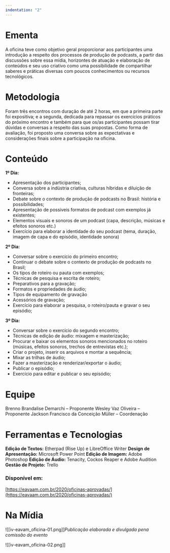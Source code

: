 ```yaml
---
indentation: "2"
---
```

# Ementa

A oficina teve como objetivo geral proporcionar aos participantes uma introdução a respeito dos processos de produção de podcasts, a partir das discussões sobre essa mídia, horizontes de atuação e elaboração de conteúdos e seu uso criativo como uma possibilidade de compartilhar saberes e práticas diversas com poucos conhecimentos ou recursos tecnológicos.

# Metodologia

Foram três encontros com duração de até 2 horas, em que a primeira parte foi expositiva; e a segunda, dedicada para repassar os exercícios práticos do próximo encontro e também para que os/as participantes possam tirar dúvidas e conversas a respeito das suas propostas. Como forma de avaliação, foi proposto uma conversa sobre as expectativas e considerações finais sobre a participação na oficina.

# Conteúdo

**1º Dia:**
- Apresentação dos participantes;
- Conversa sobre a indústria criativa, culturas híbridas e diluição de fronteiras;
- Debate sobre o contexto de produção de podcasts no Brasil: história e possibilidades;
- Apresentação de possíveis formatos de podcast com exemplos já existentes;
- Elementos visuais e sonoros de um podcast (capa, descrição, músicas e efeitos sonoros etc.)
- Exercício para elaborar a identidade do seu podcast (tema, duração, imagem de capa e do episódio, identidade sonora)

**2º Dia:**
- Conversar sobre o exercício do primeiro encontro;
- Continuar o debate sobre o contexto de produção de podcasts no Brasil;
- Os tipos de roteiro ou pauta com exemplos;
- Técnicas de pesquisa e escrita de roteiro;
- Preparativos para a gravação;
- Formatos e propriedades de áudio;
- Tipos de equipamento de gravação
- Acessórios de gravação;
- Exercício para elaborar a pesquisa, o roteiro/pauta e gravar o seu episódio;

**3º Dia:**
- Conversar sobre o exercício do segundo encontro;
- Técnicas de edição de áudio: mixagem e masterização;
- Procurar e baixar os elementos sonoros mencionados no roteiro (músicas, efeitos sonoros, trechos de entrevistas etc.);
- Criar o projeto, inserir os arquivos e montar a sequência;
- Mixar as trilhas de áudio;
- Fazer a masterização e renderizar/exportar o áudio;
- Publicar o episódio;
- Exercício para editar e publicar o seu episódio;

# Equipe

Brenno Brandalise Demarchi – Proponente
Wesley Vaz Oliveira – Proponente
Jackson Francisco da Conceição Müller – Coordenação

# Ferramentas e Tecnologias

**Edição de Textos:** Etherpad (Rise Up) e LibreOffice Writer
**Design de Apresentação:** Microsoft Power Point
**Edição de Imagem:** Adobe Photoshop
**Edição de Áudio:** Tenacity, Cockos Reaper e Adobe Audition
**Gestão de Projeto:** Trello

### Disponível em:
[https://eavaam.com.br/2020/oficinas-aprovadas/](https://eavaam.com.br/2020/oficinas-aprovadas/)

# Na Mídia

![[iv-eavam_oficina-01.png]]*Publicação elaborada e divulgada pena comissão do evento*

![[iv-eavam_oficina-02.png]]